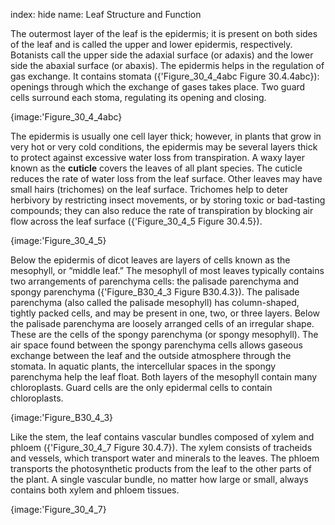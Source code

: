 index: hide
name: Leaf Structure and Function

The outermost layer of the leaf is the epidermis; it is present on both sides of the leaf and is called the upper and lower epidermis, respectively. Botanists call the upper side the adaxial surface (or adaxis) and the lower side the abaxial surface (or abaxis). The epidermis helps in the regulation of gas exchange. It contains stomata ({'Figure_30_4_4abc Figure 30.4.4abc}): openings through which the exchange of gases takes place. Two guard cells surround each stoma, regulating its opening and closing.


{image:'Figure_30_4_4abc}
        

The epidermis is usually one cell layer thick; however, in plants that grow in very hot or very cold conditions, the epidermis may be several layers thick to protect against excessive water loss from transpiration. A waxy layer known as the  **cuticle** covers the leaves of all plant species. The cuticle reduces the rate of water loss from the leaf surface. Other leaves may have small hairs (trichomes) on the leaf surface. Trichomes help to deter herbivory by restricting insect movements, or by storing toxic or bad-tasting compounds; they can also reduce the rate of transpiration by blocking air flow across the leaf surface ({'Figure_30_4_5 Figure 30.4.5}).


{image:'Figure_30_4_5}
        

Below the epidermis of dicot leaves are layers of cells known as the mesophyll, or “middle leaf.” The mesophyll of most leaves typically contains two arrangements of parenchyma cells: the palisade parenchyma and spongy parenchyma ({'Figure_B30_4_3 Figure B30.4.3}). The palisade parenchyma (also called the palisade mesophyll) has column-shaped, tightly packed cells, and may be present in one, two, or three layers. Below the palisade parenchyma are loosely arranged cells of an irregular shape. These are the cells of the spongy parenchyma (or spongy mesophyll). The air space found between the spongy parenchyma cells allows gaseous exchange between the leaf and the outside atmosphere through the stomata. In aquatic plants, the intercellular spaces in the spongy parenchyma help the leaf float. Both layers of the mesophyll contain many chloroplasts. Guard cells are the only epidermal cells to contain chloroplasts.


{image:'Figure_B30_4_3}
        

Like the stem, the leaf contains vascular bundles composed of xylem and phloem ({'Figure_30_4_7 Figure 30.4.7}). The xylem consists of tracheids and vessels, which transport water and minerals to the leaves. The phloem transports the photosynthetic products from the leaf to the other parts of the plant. A single vascular bundle, no matter how large or small, always contains both xylem and phloem tissues.


{image:'Figure_30_4_7}
        
